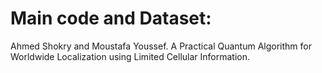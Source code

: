 # Main code and Dataset:
Ahmed Shokry and Moustafa Youssef. A Practical Quantum Algorithm for Worldwide Localization using Limited Cellular Information.
